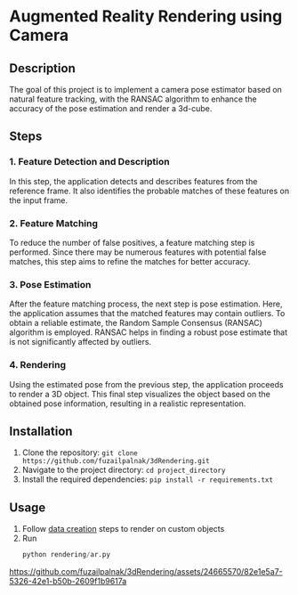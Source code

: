 # Augmented Reality Rendering using Camera

## Description

The goal of this project is to implement a camera pose estimator based on natural feature tracking, with the RANSAC algorithm to enhance the accuracy of the pose estimation and render a 3d-cube. 


## Steps

### 1. Feature Detection and Description

In this step, the application detects and describes features from the reference frame. It also identifies the probable matches of these features on the input frame.

### 2. Feature Matching

To reduce the number of false positives, a feature matching step is performed. Since there may be numerous features with potential false matches, this step aims to refine the matches for better accuracy.

### 3. Pose Estimation

After the feature matching process, the next step is pose estimation. Here, the application assumes that the matched features may contain outliers. To obtain a reliable estimate, the Random Sample Consensus (RANSAC) algorithm is employed. RANSAC helps in finding a robust pose estimate that is not significantly affected by outliers.

### 4. Rendering

Using the estimated pose from the previous step, the application proceeds to render a 3D object. This final step visualizes the object based on the obtained pose information, resulting in a realistic representation.

## Installation

1. Clone the repository: `git clone https://github.com/fuzailpalnak/3dRendering.git`
2. Navigate to the project directory: `cd project_directory`
3. Install the required dependencies: `pip install -r requirements.txt`

## Usage
1. Follow [data creation](https://github.com/fuzailpalnak/3dRendering/files/11832763/dataCreation.pdf) steps to render on custom objects
2. Run
    ```python
    python rendering/ar.py
    ```

https://github.com/fuzailpalnak/3dRendering/assets/24665570/82e1e5a7-5326-42e1-b50b-2609f1b9617a


   
